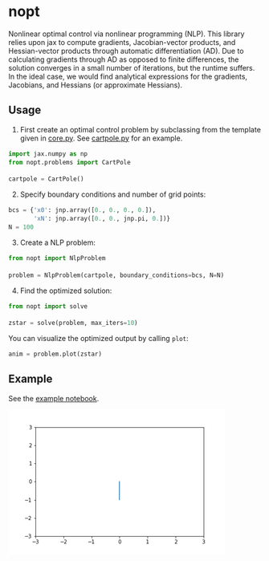 # nopt
Nonlinear optimal control via nonlinear programming (NLP). This library relies upon jax to compute gradients, Jacobian-vector products, and Hessian-vector products through automatic differentiation (AD). Due to calculating gradients through AD as opposed to finite differences, the solution converges in a small number of iterations, but the runtime suffers. In the ideal case, we would find analytical expressions for the gradients, Jacobians, and Hessians (or approximate Hessians).

## Usage

1. First create an optimal control problem by subclassing from the template given in [core.py](nopt/core.py). See [cartpole.py](nopt/problems/cartpole.py) for an example.

``` python
import jax.numpy as np
from nopt.problems import CartPole

cartpole = CartPole()
```

2. Specify boundary conditions and number of grid points:

``` python
bcs = {'x0': jnp.array([0., 0., 0., 0.]),
       'xN': jnp.array([0., 0., jnp.pi, 0.])}
N = 100
```

3. Create a NLP problem:
``` python
from nopt import NlpProblem

problem = NlpProblem(cartpole, boundary_conditions=bcs, N=N)
```
4. Find the optimized solution:

``` python
from nopt import solve

zstar = solve(problem, max_iters=10)
```

You can visualize the optimized output by calling ```plot```:

``` python
anim = problem.plot(zstar)
```

## Example 
See the [example notebook](example.ipynb).

![](fig/cartpole.gif)
